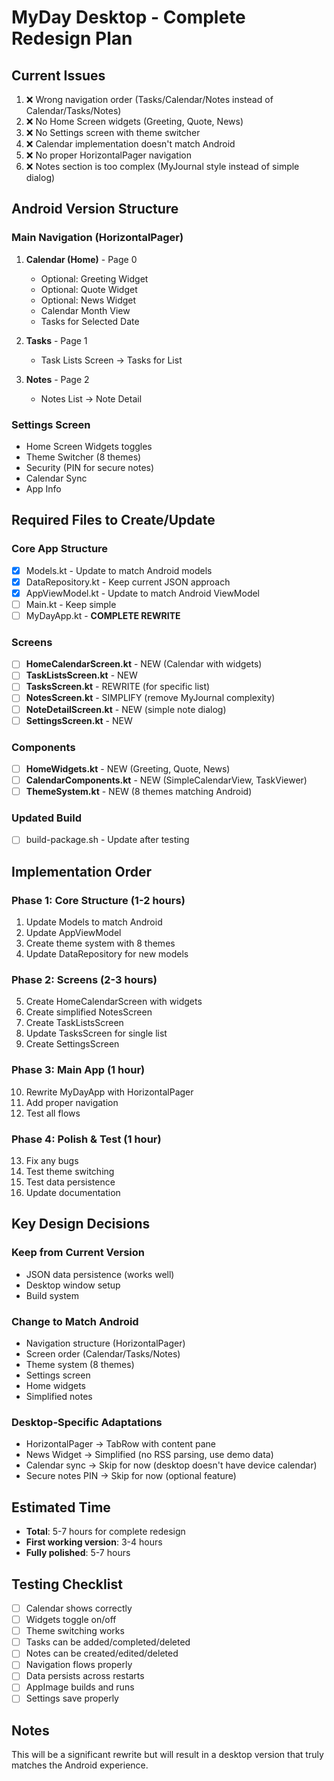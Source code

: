 # MyDay Desktop - Complete Redesign Plan

## Current Issues
1. ❌ Wrong navigation order (Tasks/Calendar/Notes instead of Calendar/Tasks/Notes)
2. ❌ No Home Screen widgets (Greeting, Quote, News)
3. ❌ No Settings screen with theme switcher
4. ❌ Calendar implementation doesn't match Android
5. ❌ No proper HorizontalPager navigation
6. ❌ Notes section is too complex (MyJournal style instead of simple dialog)

## Android Version Structure

### Main Navigation (HorizontalPager)
1. **Calendar (Home)** - Page 0
   - Optional: Greeting Widget
   - Optional: Quote Widget  
   - Optional: News Widget
   - Calendar Month View
   - Tasks for Selected Date

2. **Tasks** - Page 1
   - Task Lists Screen → Tasks for List

3. **Notes** - Page 2
   - Notes List → Note Detail

### Settings Screen
- Home Screen Widgets toggles
- Theme Switcher (8 themes)
- Security (PIN for secure notes)
- Calendar Sync
- App Info

## Required Files to Create/Update

### Core App Structure
- [x] Models.kt - Update to match Android models
- [x] DataRepository.kt - Keep current JSON approach
- [x] AppViewModel.kt - Update to match Android ViewModel
- [ ] Main.kt - Keep simple
- [ ] MyDayApp.kt - **COMPLETE REWRITE**

### Screens
- [ ] **HomeCalendarScreen.kt** - NEW (Calendar with widgets)
- [ ] **TaskListsScreen.kt** - NEW
- [ ] **TasksScreen.kt** - REWRITE (for specific list)
- [ ] **NotesScreen.kt** - SIMPLIFY (remove MyJournal complexity)
- [ ] **NoteDetailScreen.kt** - NEW (simple note dialog)
- [ ] **SettingsScreen.kt** - NEW

### Components
- [ ] **HomeWidgets.kt** - NEW (Greeting, Quote, News)
- [ ] **CalendarComponents.kt** - NEW (SimpleCalendarView, TaskViewer)
- [ ] **ThemeSystem.kt** - NEW (8 themes matching Android)

### Updated Build
- [ ] build-package.sh - Update after testing

## Implementation Order

### Phase 1: Core Structure (1-2 hours)
1. Update Models to match Android
2. Update AppViewModel  
3. Create theme system with 8 themes
4. Update DataRepository for new models

### Phase 2: Screens (2-3 hours)
5. Create HomeCalendarScreen with widgets
6. Create simplified NotesScreen
7. Create TaskListsScreen  
8. Update TasksScreen for single list
9. Create SettingsScreen

### Phase 3: Main App (1 hour)
10. Rewrite MyDayApp with HorizontalPager
11. Add proper navigation
12. Test all flows

### Phase 4: Polish & Test (1 hour)
13. Fix any bugs
14. Test theme switching
15. Test data persistence
16. Update documentation

## Key Design Decisions

### Keep from Current Version
- JSON data persistence (works well)
- Desktop window setup
- Build system

### Change to Match Android
- Navigation structure (HorizontalPager)
- Screen order (Calendar/Tasks/Notes)
- Theme system (8 themes)
- Settings screen
- Home widgets
- Simplified notes

### Desktop-Specific Adaptations
- HorizontalPager → TabRow with content pane
- News Widget → Simplified (no RSS parsing, use demo data)
- Calendar sync → Skip for now (desktop doesn't have device calendar)
- Secure notes PIN → Skip for now (optional feature)

## Estimated Time
- **Total**: 5-7 hours for complete redesign
- **First working version**: 3-4 hours
- **Fully polished**: 5-7 hours

## Testing Checklist
- [ ] Calendar shows correctly
- [ ] Widgets toggle on/off
- [ ] Theme switching works
- [ ] Tasks can be added/completed/deleted
- [ ] Notes can be created/edited/deleted
- [ ] Navigation flows properly
- [ ] Data persists across restarts
- [ ] AppImage builds and runs
- [ ] Settings save properly

## Notes
This will be a significant rewrite but will result in a desktop version that truly matches the Android experience.

